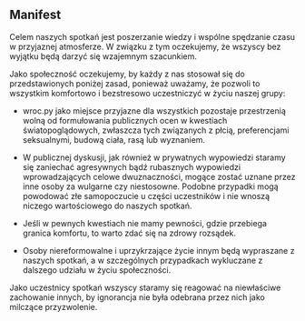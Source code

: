 Manifest 
---------

Celem naszych spotkań jest poszerzanie wiedzy i wspólne spędzanie czasu w przyjaznej atmosferze. W związku z tym oczekujemy, że wszyscy bez wyjątku będą darzyć się wzajemnym szacunkiem.

Jako społeczność oczekujemy, by każdy z nas stosował się do przedstawionych poniżej zasad, ponieważ uważamy, że pozwoli to wszystkim komfortowo i bezstresowo uczestniczyć w życiu naszej grupy:

* wroc.py jako miejsce przyjazne dla wszystkich pozostaje przestrzenią wolną od formułowania publicznych ocen w kwestiach światopoglądowych, zwłaszcza tych związanych z płcią, preferencjami seksualnymi, budową ciała, rasą lub wyznaniem.

* W publicznej dyskusji, jak również w prywatnych wypowiedzi staramy się zaniechać agresywnych bądź rubasznych wypowiedzi wprowadzających celowe dwuznaczności, mogące zostać uznane przez inne osoby za wulgarne czy niestosowne. Podobne przypadki mogą powodować złe samopoczucie u części uczestników i nie wnoszą niczego wartościowego do naszych spotkań.

* Jeśli w pewnych kwestiach nie mamy pewności, gdzie przebiega granica komfortu, to warto zdać się na zdrowy rozsądek.

* Osoby niereformowalne i uprzykrzające życie innym będą wypraszane z naszych spotkań, a w szczególnych przypadkach wykluczane z dalszego udziału w życiu społeczności.

Jako uczestnicy spotkań wszyscy staramy się reagować na niewłaściwe zachowanie innych, by ignorancja nie była odebrana przez nich jako milczące przyzwolenie.
